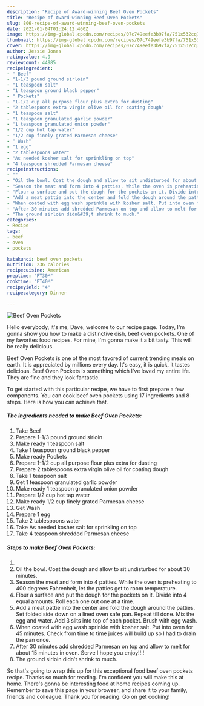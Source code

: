 ```yaml
---
description: "Recipe of Award-winning Beef Oven Pockets"
title: "Recipe of Award-winning Beef Oven Pockets"
slug: 806-recipe-of-award-winning-beef-oven-pockets
date: 2021-01-04T01:24:12.460Z
image: https://img-global.cpcdn.com/recipes/07c749eefe3b97fa/751x532cq70/beef-oven-pockets-recipe-main-photo.jpg
thumbnail: https://img-global.cpcdn.com/recipes/07c749eefe3b97fa/751x532cq70/beef-oven-pockets-recipe-main-photo.jpg
cover: https://img-global.cpcdn.com/recipes/07c749eefe3b97fa/751x532cq70/beef-oven-pockets-recipe-main-photo.jpg
author: Jessie Jones
ratingvalue: 4.9
reviewcount: 44985
recipeingredient:
- " Beef"
- "1-1/3 pound ground sirloin"
- "1 teaspoon salt"
- "1 teaspoon ground black pepper"
- " Pockets"
- "1-1/2 cup all purpose flour plus extra for dusting"
- "2 tablespoons extra virgin olive oil for coating dough"
- "1 teaspoon salt"
- "1 teaspoon granulated garlic powder"
- "1 teaspoon granulated onion powder"
- "1/2 cup hot tap water"
- "1/2 cup finely grated Parmesan cheese"
- " Wash"
- "1 egg"
- "2 tablespoons water"
- "As needed kosher salt for sprinkling on top"
- "4 teaspoon shredded Parmesan cheese"
recipeinstructions:
- ""
- "Oil the bowl. Coat the dough and allow to sit undisturbed for about 30 minutes."
- "Season the meat and form into 4 patties. While the oven is preheating to 400 degrees Fahrenheit, let the patties get to room temperature."
- "Flour a surface and put the dough for the pockets on it. Divide into 4 equal amounts. Roll each one out one at a time."
- "Add a meat pattie into the center and fold the dough around the patties. Set folded side down on a lined oven safe pan. Repeat till done. Mix the egg and water. Add 3 slits into top of each pocket. Brush with egg wash."
- "When coated with egg wash sprinkle with kosher salt. Put into oven for 45 minutes. Check from time to time juices will build up so I had to drain the pan once."
- "After 30 minutes add shredded Parmesan on top and allow to melt for about 15 minutes in oven. Serve I hope you enjoy!!!!"
- "The ground sirloin didn&#39;t shrink to much."
categories:
- Recipe
tags:
- beef
- oven
- pockets

katakunci: beef oven pockets 
nutrition: 236 calories
recipecuisine: American
preptime: "PT30M"
cooktime: "PT40M"
recipeyield: "4"
recipecategory: Dinner

---
```



![Beef Oven Pockets](https://img-global.cpcdn.com/recipes/07c749eefe3b97fa/751x532cq70/beef-oven-pockets-recipe-main-photo.jpg)

Hello everybody, it's me, Dave, welcome to our recipe page. Today, I'm gonna show you how to make a distinctive dish, beef oven pockets. One of my favorites food recipes. For mine, I'm gonna make it a bit tasty. This will be really delicious.

Beef Oven Pockets is one of the most favored of current trending meals on earth. It is appreciated by millions every day. It's easy, it is quick, it tastes delicious. Beef Oven Pockets is something which I've loved my entire life. They are fine and they look fantastic.




To get started with this particular recipe, we have to first prepare a few components. You can cook beef oven pockets using 17 ingredients and 8 steps. Here is how you can achieve that.

<!--inarticleads1-->

##### The ingredients needed to make Beef Oven Pockets:

1. Take  Beef
1. Prepare 1-1/3 pound ground sirloin
1. Make ready 1 teaspoon salt
1. Take 1 teaspoon ground black pepper
1. Make ready  Pockets
1. Prepare 1-1/2 cup all purpose flour plus extra for dusting
1. Prepare 2 tablespoons extra virgin olive oil for coating dough
1. Take 1 teaspoon salt
1. Get 1 teaspoon granulated garlic powder
1. Make ready 1 teaspoon granulated onion powder
1. Prepare 1/2 cup hot tap water
1. Make ready 1/2 cup finely grated Parmesan cheese
1. Get  Wash
1. Prepare 1 egg
1. Take 2 tablespoons water
1. Take As needed kosher salt for sprinkling on top
1. Take 4 teaspoon shredded Parmesan cheese




<!--inarticleads2-->

##### Steps to make Beef Oven Pockets:

1. 
1. Oil the bowl. Coat the dough and allow to sit undisturbed for about 30 minutes.
1. Season the meat and form into 4 patties. While the oven is preheating to 400 degrees Fahrenheit, let the patties get to room temperature.
1. Flour a surface and put the dough for the pockets on it. Divide into 4 equal amounts. Roll each one out one at a time.
1. Add a meat pattie into the center and fold the dough around the patties. Set folded side down on a lined oven safe pan. Repeat till done. Mix the egg and water. Add 3 slits into top of each pocket. Brush with egg wash.
1. When coated with egg wash sprinkle with kosher salt. Put into oven for 45 minutes. Check from time to time juices will build up so I had to drain the pan once.
1. After 30 minutes add shredded Parmesan on top and allow to melt for about 15 minutes in oven. Serve I hope you enjoy!!!!
1. The ground sirloin didn&#39;t shrink to much.




So that's going to wrap this up for this exceptional food beef oven pockets recipe. Thanks so much for reading. I'm confident you will make this at home. There's gonna be interesting food at home recipes coming up. Remember to save this page in your browser, and share it to your family, friends and colleague. Thank you for reading. Go on get cooking!
